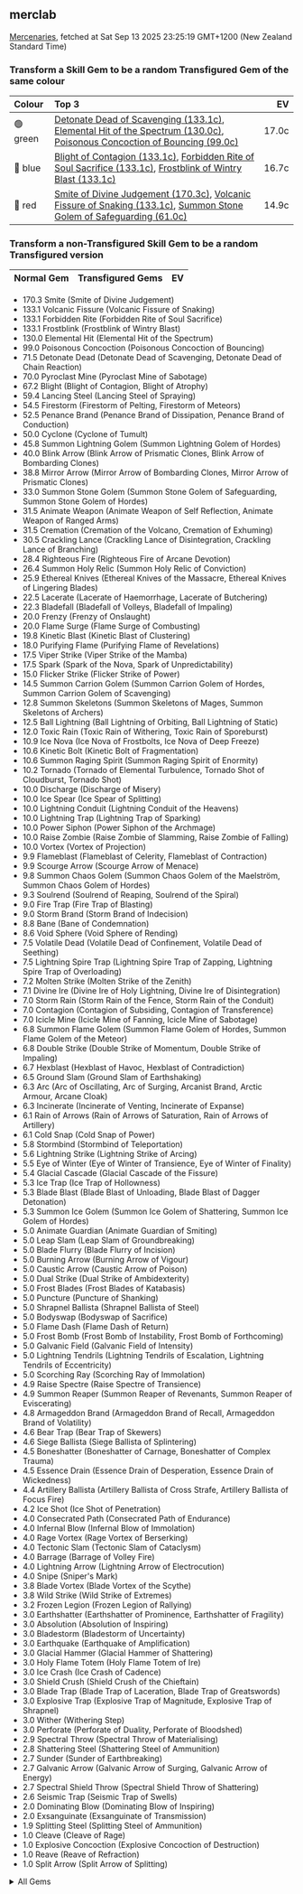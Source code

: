## merclab

[Mercenaries](https://poe.ninja/economy/mercenaries/skill-gems), fetched at Sat Sep 13 2025 23:25:19 GMT+1200 (New Zealand Standard Time)

### Transform a Skill Gem to be a random Transfigured Gem of the same colour

Colour | Top 3 | EV
:- | :- | -:
🟢 green | [Detonate Dead of Scavenging (133.1c)](https://poe.ninja/economy/mercenaries/skill-gems/detonate-dead-of-scavenging-1), [Elemental Hit of the Spectrum (130.0c)](https://poe.ninja/economy/mercenaries/skill-gems/elemental-hit-of-the-spectrum-1), [Poisonous Concoction of Bouncing (99.0c)](https://poe.ninja/economy/mercenaries/skill-gems/poisonous-concoction-of-bouncing-1) | 17.0c
🔵 blue | [Blight of Contagion (133.1c)](https://poe.ninja/economy/mercenaries/skill-gems/blight-of-contagion-1), [Forbidden Rite of Soul Sacrifice (133.1c)](https://poe.ninja/economy/mercenaries/skill-gems/forbidden-rite-of-soul-sacrifice-1), [Frostblink of Wintry Blast (133.1c)](https://poe.ninja/economy/mercenaries/skill-gems/frostblink-of-wintry-blast-1) | 16.7c
🔴 red | [Smite of Divine Judgement (170.3c)](https://poe.ninja/economy/mercenaries/skill-gems/smite-of-divine-judgement-1), [Volcanic Fissure of Snaking (133.1c)](https://poe.ninja/economy/mercenaries/skill-gems/volcanic-fissure-of-snaking-1), [Summon Stone Golem of Safeguarding (61.0c)](https://poe.ninja/economy/mercenaries/skill-gems/summon-stone-golem-of-safeguarding-1) | 14.9c

### Transform a non-Transfigured Skill Gem to be a random Transfigured version


Normal Gem | Transfigured Gems | EV
 :- | :- | -: 
- 170.3 Smite (Smite of Divine Judgement)
- 133.1 Volcanic Fissure (Volcanic Fissure of Snaking)
- 133.1 Forbidden Rite (Forbidden Rite of Soul Sacrifice)
- 133.1 Frostblink (Frostblink of Wintry Blast)
- 130.0 Elemental Hit (Elemental Hit of the Spectrum)
- 99.0 Poisonous Concoction (Poisonous Concoction of Bouncing)
- 71.5 Detonate Dead (Detonate Dead of Scavenging, Detonate Dead of Chain Reaction)
- 70.0 Pyroclast Mine (Pyroclast Mine of Sabotage)
- 67.2 Blight (Blight of Contagion, Blight of Atrophy)
- 59.4 Lancing Steel (Lancing Steel of Spraying)
- 54.5 Firestorm (Firestorm of Pelting, Firestorm of Meteors)
- 52.5 Penance Brand (Penance Brand of Dissipation, Penance Brand of Conduction)
- 50.0 Cyclone (Cyclone of Tumult)
- 45.8 Summon Lightning Golem (Summon Lightning Golem of Hordes)
- 40.0 Blink Arrow (Blink Arrow of Prismatic Clones, Blink Arrow of Bombarding Clones)
- 38.8 Mirror Arrow (Mirror Arrow of Bombarding Clones, Mirror Arrow of Prismatic Clones)
- 33.0 Summon Stone Golem (Summon Stone Golem of Safeguarding, Summon Stone Golem of Hordes)
- 31.5 Animate Weapon (Animate Weapon of Self Reflection, Animate Weapon of Ranged Arms)
- 31.5 Cremation (Cremation of the Volcano, Cremation of Exhuming)
- 30.5 Crackling Lance (Crackling Lance of Disintegration, Crackling Lance of Branching)
- 28.4 Righteous Fire (Righteous Fire of Arcane Devotion)
- 26.4 Summon Holy Relic (Summon Holy Relic of Conviction)
- 25.9 Ethereal Knives (Ethereal Knives of the Massacre, Ethereal Knives of Lingering Blades)
- 22.5 Lacerate (Lacerate of Haemorrhage, Lacerate of Butchering)
- 22.3 Bladefall (Bladefall of Volleys, Bladefall of Impaling)
- 20.0 Frenzy (Frenzy of Onslaught)
- 20.0 Flame Surge (Flame Surge of Combusting)
- 19.8 Kinetic Blast (Kinetic Blast of Clustering)
- 18.0 Purifying Flame (Purifying Flame of Revelations)
- 17.5 Viper Strike (Viper Strike of the Mamba)
- 17.5 Spark (Spark of the Nova, Spark of Unpredictability)
- 15.0 Flicker Strike (Flicker Strike of Power)
- 14.5 Summon Carrion Golem (Summon Carrion Golem of Hordes, Summon Carrion Golem of Scavenging)
- 12.8 Summon Skeletons (Summon Skeletons of Mages, Summon Skeletons of Archers)
- 12.5 Ball Lightning (Ball Lightning of Orbiting, Ball Lightning of Static)
- 12.0 Toxic Rain (Toxic Rain of Withering, Toxic Rain of Sporeburst)
- 10.9 Ice Nova (Ice Nova of Frostbolts, Ice Nova of Deep Freeze)
- 10.6 Kinetic Bolt (Kinetic Bolt of Fragmentation)
- 10.6 Summon Raging Spirit (Summon Raging Spirit of Enormity)
- 10.2 Tornado (Tornado of Elemental Turbulence, Tornado Shot of Cloudburst, Tornado Shot)
- 10.0 Discharge (Discharge of Misery)
- 10.0 Ice Spear (Ice Spear of Splitting)
- 10.0 Lightning Conduit (Lightning Conduit of the Heavens)
- 10.0 Lightning Trap (Lightning Trap of Sparking)
- 10.0 Power Siphon (Power Siphon of the Archmage)
- 10.0 Raise Zombie (Raise Zombie of Slamming, Raise Zombie of Falling)
- 10.0 Vortex (Vortex of Projection)
- 9.9 Flameblast (Flameblast of Celerity, Flameblast of Contraction)
- 9.9 Scourge Arrow (Scourge Arrow of Menace)
- 9.8 Summon Chaos Golem (Summon Chaos Golem of the Maelström, Summon Chaos Golem of Hordes)
- 9.3 Soulrend (Soulrend of Reaping, Soulrend of the Spiral)
- 9.0 Fire Trap (Fire Trap of Blasting)
- 9.0 Storm Brand (Storm Brand of Indecision)
- 8.8 Bane (Bane of Condemnation)
- 8.6 Void Sphere (Void Sphere of Rending)
- 7.5 Volatile Dead (Volatile Dead of Confinement, Volatile Dead of Seething)
- 7.5 Lightning Spire Trap (Lightning Spire Trap of Zapping, Lightning Spire Trap of Overloading)
- 7.2 Molten Strike (Molten Strike of the Zenith)
- 7.1 Divine Ire (Divine Ire of Holy Lightning, Divine Ire of Disintegration)
- 7.0 Storm Rain (Storm Rain of the Fence, Storm Rain of the Conduit)
- 7.0 Contagion (Contagion of Subsiding, Contagion of Transference)
- 7.0 Icicle Mine (Icicle Mine of Fanning, Icicle Mine of Sabotage)
- 6.8 Summon Flame Golem (Summon Flame Golem of Hordes, Summon Flame Golem of the Meteor)
- 6.8 Double Strike (Double Strike of Momentum, Double Strike of Impaling)
- 6.7 Hexblast (Hexblast of Havoc, Hexblast of Contradiction)
- 6.5 Ground Slam (Ground Slam of Earthshaking)
- 6.3 Arc (Arc of Oscillating, Arc of Surging, Arcanist Brand, Arctic Armour, Arcane Cloak)
- 6.3 Incinerate (Incinerate of Venting, Incinerate of Expanse)
- 6.1 Rain of Arrows (Rain of Arrows of Saturation, Rain of Arrows of Artillery)
- 6.1 Cold Snap (Cold Snap of Power)
- 5.8 Stormbind (Stormbind of Teleportation)
- 5.6 Lightning Strike (Lightning Strike of Arcing)
- 5.5 Eye of Winter (Eye of Winter of Transience, Eye of Winter of Finality)
- 5.4 Glacial Cascade (Glacial Cascade of the Fissure)
- 5.3 Ice Trap (Ice Trap of Hollowness)
- 5.3 Blade Blast (Blade Blast of Unloading, Blade Blast of Dagger Detonation)
- 5.3 Summon Ice Golem (Summon Ice Golem of Shattering, Summon Ice Golem of Hordes)
- 5.0 Animate Guardian (Animate Guardian of Smiting)
- 5.0 Leap Slam (Leap Slam of Groundbreaking)
- 5.0 Blade Flurry (Blade Flurry of Incision)
- 5.0 Burning Arrow (Burning Arrow of Vigour)
- 5.0 Caustic Arrow (Caustic Arrow of Poison)
- 5.0 Dual Strike (Dual Strike of Ambidexterity)
- 5.0 Frost Blades (Frost Blades of Katabasis)
- 5.0 Puncture (Puncture of Shanking)
- 5.0 Shrapnel Ballista (Shrapnel Ballista of Steel)
- 5.0 Bodyswap (Bodyswap of Sacrifice)
- 5.0 Flame Dash (Flame Dash of Return)
- 5.0 Frost Bomb (Frost Bomb of Instability, Frost Bomb of Forthcoming)
- 5.0 Galvanic Field (Galvanic Field of Intensity)
- 5.0 Lightning Tendrils (Lightning Tendrils of Escalation, Lightning Tendrils of Eccentricity)
- 5.0 Scorching Ray (Scorching Ray of Immolation)
- 4.9 Raise Spectre (Raise Spectre of Transience)
- 4.9 Summon Reaper (Summon Reaper of Revenants, Summon Reaper of Eviscerating)
- 4.8 Armageddon Brand (Armageddon Brand of Recall, Armageddon Brand of Volatility)
- 4.6 Bear Trap (Bear Trap of Skewers)
- 4.6 Siege Ballista (Siege Ballista of Splintering)
- 4.5 Boneshatter (Boneshatter of Carnage, Boneshatter of Complex Trauma)
- 4.5 Essence Drain (Essence Drain of Desperation, Essence Drain of Wickedness)
- 4.4 Artillery Ballista (Artillery Ballista of Cross Strafe, Artillery Ballista of Focus Fire)
- 4.2 Ice Shot (Ice Shot of Penetration)
- 4.0 Consecrated Path (Consecrated Path of Endurance)
- 4.0 Infernal Blow (Infernal Blow of Immolation)
- 4.0 Rage Vortex (Rage Vortex of Berserking)
- 4.0 Tectonic Slam (Tectonic Slam of Cataclysm)
- 4.0 Barrage (Barrage of Volley Fire)
- 4.0 Lightning Arrow (Lightning Arrow of Electrocution)
- 4.0 Snipe (Sniper's Mark)
- 3.8 Blade Vortex (Blade Vortex of the Scythe)
- 3.8 Wild Strike (Wild Strike of Extremes)
- 3.2 Frozen Legion (Frozen Legion of Rallying)
- 3.0 Earthshatter (Earthshatter of Prominence, Earthshatter of Fragility)
- 3.0 Absolution (Absolution of Inspiring)
- 3.0 Bladestorm (Bladestorm of Uncertainty)
- 3.0 Earthquake (Earthquake of Amplification)
- 3.0 Glacial Hammer (Glacial Hammer of Shattering)
- 3.0 Holy Flame Totem (Holy Flame Totem of Ire)
- 3.0 Ice Crash (Ice Crash of Cadence)
- 3.0 Shield Crush (Shield Crush of the Chieftain)
- 3.0 Blade Trap (Blade Trap of Laceration, Blade Trap of Greatswords)
- 3.0 Explosive Trap (Explosive Trap of Magnitude, Explosive Trap of Shrapnel)
- 3.0 Wither (Withering Step)
- 3.0 Perforate (Perforate of Duality, Perforate of Bloodshed)
- 2.9 Spectral Throw (Spectral Throw of Materialising)
- 2.8 Shattering Steel (Shattering Steel of Ammunition)
- 2.7 Sunder (Sunder of Earthbreaking)
- 2.7 Galvanic Arrow (Galvanic Arrow of Surging, Galvanic Arrow of Energy)
- 2.7 Spectral Shield Throw (Spectral Shield Throw of Shattering)
- 2.6 Seismic Trap (Seismic Trap of Swells)
- 2.0 Dominating Blow (Dominating Blow of Inspiring)
- 2.0 Exsanguinate (Exsanguinate of Transmission)
- 1.9 Splitting Steel (Splitting Steel of Ammunition)
- 1.0 Cleave (Cleave of Rage)
- 1.0 Explosive Concoction (Explosive Concoction of Destruction)
- 1.0 Reave (Reave of Refraction)
- 1.0 Split Arrow (Split Arrow of Splitting)

<details><summary> All Gems </summary>
Normal Gem | Transfigured Gems | EV
 :- | :- | -: 
[Smite](Smite) | [Smite of Divine Judgement (170.3c)](https://poe.ninja/economy/mercenaries/skill-gems/) | 170.3c
[Volcanic Fissure](Volcanic_Fissure) | [Volcanic Fissure of Snaking (133.1c)](https://poe.ninja/economy/mercenaries/skill-gems/) | 133.1c
[Forbidden Rite](Forbidden_Rite) | [Forbidden Rite of Soul Sacrifice (133.1c)](https://poe.ninja/economy/mercenaries/skill-gems/) | 133.1c
[Frostblink](Frostblink) | [Frostblink of Wintry Blast (133.1c)](https://poe.ninja/economy/mercenaries/skill-gems/) | 133.1c
[Elemental Hit](Elemental_Hit) | [Elemental Hit of the Spectrum (130.0c)](https://poe.ninja/economy/mercenaries/skill-gems/) | 130.0c
[Poisonous Concoction](Poisonous_Concoction) | [Poisonous Concoction of Bouncing (99.0c)](https://poe.ninja/economy/mercenaries/skill-gems/) | 99.0c
[Detonate Dead](Detonate_Dead) | [Detonate Dead of Scavenging (133.1c)](https://poe.ninja/economy/mercenaries/skill-gems/), [Detonate Dead of Chain Reaction (10.0c)](https://poe.ninja/economy/mercenaries/skill-gems/) | 71.5c
[Pyroclast Mine](Pyroclast_Mine) | [Pyroclast Mine of Sabotage (70.0c)](https://poe.ninja/economy/mercenaries/skill-gems/) | 70.0c
[Blight](Blight) | [Blight of Contagion (133.1c)](https://poe.ninja/economy/mercenaries/skill-gems/), [Blight of Atrophy (1.4c)](https://poe.ninja/economy/mercenaries/skill-gems/) | 67.2c
[Lancing Steel](Lancing_Steel) | [Lancing Steel of Spraying (59.4c)](https://poe.ninja/economy/mercenaries/skill-gems/) | 59.4c
</details>